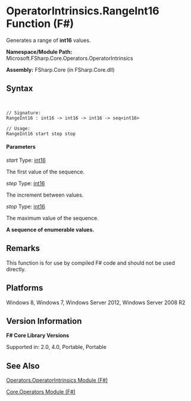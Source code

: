 # OperatorIntrinsics.RangeInt16 Function (F#)

Generates a range of **int16** values.

**Namespace/Module Path:** Microsoft.FSharp.Core.Operators.OperatorIntrinsics

**Assembly:** FSharp.Core (in FSharp.Core.dll)


## Syntax


```


// Signature:
RangeInt16 : int16 -> int16 -> int16 -> seq<int16>

// Usage:
RangeInt16 start step stop

```



#### Parameters
*start*
Type: [int16](http://msdn.microsoft.com/en-us/library/608e612c-5a8e-40c4-912f-55788628cb9b)


The first value of the sequence.


*step*
Type: [int16](http://msdn.microsoft.com/en-us/library/608e612c-5a8e-40c4-912f-55788628cb9b)


The increment between values.


*stop*
Type: [int16](http://msdn.microsoft.com/en-us/library/608e612c-5a8e-40c4-912f-55788628cb9b)


The maximum value of the sequence.



**A sequence of enumerable values.**
## Remarks
This function is for use by compiled F# code and should not be used directly.


## Platforms
Windows 8, Windows 7, Windows Server 2012, Windows Server 2008 R2


## Version Information
**F# Core Library Versions**

Supported in: 2.0, 4.0, Portable, Portable




## See Also
[Operators.OperatorIntrinsics Module &#40;F&#35;&#41;](Operators.OperatorIntrinsics-Module-%28FSharp%29.md)

[Core.Operators Module &#40;F&#35;&#41;](Core.Operators-Module-%28FSharp%29.md)

